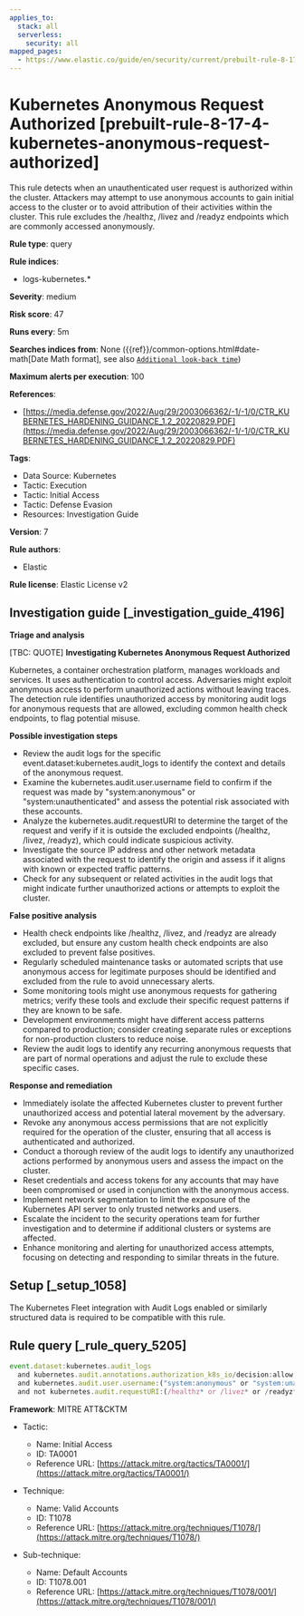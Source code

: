 ```yaml
---
applies_to:
  stack: all
  serverless:
    security: all
mapped_pages:
  - https://www.elastic.co/guide/en/security/current/prebuilt-rule-8-17-4-kubernetes-anonymous-request-authorized.html
---
```


# Kubernetes Anonymous Request Authorized [prebuilt-rule-8-17-4-kubernetes-anonymous-request-authorized]

This rule detects when an unauthenticated user request is authorized within the cluster. Attackers may attempt to use anonymous accounts to gain initial access to the cluster or to avoid attribution of their activities within the cluster. This rule excludes the /healthz, /livez and /readyz endpoints which are commonly accessed anonymously.

**Rule type**: query

**Rule indices**:

* logs-kubernetes.*

**Severity**: medium

**Risk score**: 47

**Runs every**: 5m

**Searches indices from**: None ({{ref}}/common-options.html#date-math[Date Math format], see also [`Additional look-back time`](docs-content://solutions/security/detect-and-alert/create-detection-rule.md#rule-schedule))

**Maximum alerts per execution**: 100

**References**:

* [https://media.defense.gov/2022/Aug/29/2003066362/-1/-1/0/CTR_KUBERNETES_HARDENING_GUIDANCE_1.2_20220829.PDF](https://media.defense.gov/2022/Aug/29/2003066362/-1/-1/0/CTR_KUBERNETES_HARDENING_GUIDANCE_1.2_20220829.PDF)

**Tags**:

* Data Source: Kubernetes
* Tactic: Execution
* Tactic: Initial Access
* Tactic: Defense Evasion
* Resources: Investigation Guide

**Version**: 7

**Rule authors**:

* Elastic

**Rule license**: Elastic License v2

## Investigation guide [_investigation_guide_4196]

**Triage and analysis**

[TBC: QUOTE]
**Investigating Kubernetes Anonymous Request Authorized**

Kubernetes, a container orchestration platform, manages workloads and services. It uses authentication to control access. Adversaries might exploit anonymous access to perform unauthorized actions without leaving traces. The detection rule identifies unauthorized access by monitoring audit logs for anonymous requests that are allowed, excluding common health check endpoints, to flag potential misuse.

**Possible investigation steps**

* Review the audit logs for the specific event.dataset:kubernetes.audit_logs to identify the context and details of the anonymous request.
* Examine the kubernetes.audit.user.username field to confirm if the request was made by "system:anonymous" or "system:unauthenticated" and assess the potential risk associated with these accounts.
* Analyze the kubernetes.audit.requestURI to determine the target of the request and verify if it is outside the excluded endpoints (/healthz, /livez, /readyz), which could indicate suspicious activity.
* Investigate the source IP address and other network metadata associated with the request to identify the origin and assess if it aligns with known or expected traffic patterns.
* Check for any subsequent or related activities in the audit logs that might indicate further unauthorized actions or attempts to exploit the cluster.

**False positive analysis**

* Health check endpoints like /healthz, /livez, and /readyz are already excluded, but ensure any custom health check endpoints are also excluded to prevent false positives.
* Regularly scheduled maintenance tasks or automated scripts that use anonymous access for legitimate purposes should be identified and excluded from the rule to avoid unnecessary alerts.
* Some monitoring tools might use anonymous requests for gathering metrics; verify these tools and exclude their specific request patterns if they are known to be safe.
* Development environments might have different access patterns compared to production; consider creating separate rules or exceptions for non-production clusters to reduce noise.
* Review the audit logs to identify any recurring anonymous requests that are part of normal operations and adjust the rule to exclude these specific cases.

**Response and remediation**

* Immediately isolate the affected Kubernetes cluster to prevent further unauthorized access and potential lateral movement by the adversary.
* Revoke any anonymous access permissions that are not explicitly required for the operation of the cluster, ensuring that all access is authenticated and authorized.
* Conduct a thorough review of the audit logs to identify any unauthorized actions performed by anonymous users and assess the impact on the cluster.
* Reset credentials and access tokens for any accounts that may have been compromised or used in conjunction with the anonymous access.
* Implement network segmentation to limit the exposure of the Kubernetes API server to only trusted networks and users.
* Escalate the incident to the security operations team for further investigation and to determine if additional clusters or systems are affected.
* Enhance monitoring and alerting for unauthorized access attempts, focusing on detecting and responding to similar threats in the future.


## Setup [_setup_1058]

The Kubernetes Fleet integration with Audit Logs enabled or similarly structured data is required to be compatible with this rule.


## Rule query [_rule_query_5205]

```js
event.dataset:kubernetes.audit_logs
  and kubernetes.audit.annotations.authorization_k8s_io/decision:allow
  and kubernetes.audit.user.username:("system:anonymous" or "system:unauthenticated" or not *)
  and not kubernetes.audit.requestURI:(/healthz* or /livez* or /readyz*)
```

**Framework**: MITRE ATT&CKTM

* Tactic:

    * Name: Initial Access
    * ID: TA0001
    * Reference URL: [https://attack.mitre.org/tactics/TA0001/](https://attack.mitre.org/tactics/TA0001/)

* Technique:

    * Name: Valid Accounts
    * ID: T1078
    * Reference URL: [https://attack.mitre.org/techniques/T1078/](https://attack.mitre.org/techniques/T1078/)

* Sub-technique:

    * Name: Default Accounts
    * ID: T1078.001
    * Reference URL: [https://attack.mitre.org/techniques/T1078/001/](https://attack.mitre.org/techniques/T1078/001/)




